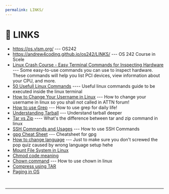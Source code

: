 ```yaml
---
permalink: LINKS/
---
```

# 🔗 LINKS

* <https://os.vlsm.org/> --- OS242
* https://andrew4coding.github.io/os242/LINKS/ --- OS 242 Course in Scele
* [Linux Crash Course - Easy Terminal Commands for Inspecting Hardware](https://youtu.be/oGyJr-iUwt8?si=59V2boc0XfmlFekg) --- 
Some easy-to-use commands you can use to inspect hardware. 
These commands will help you list PCI devices, view information about your CPU, and more.
* [50 Usefull Linux Commands](https://www.digitalocean.com/community/tutorials/linux-commands) ---- Useful linux commands guide to be executed inside the linux terminal
* [How to Change Your Username in Linux](https://www.scaler.com/topics/how-to-change-username-in-linux/) --- How to change your username in linux so you shall not called in ATTN forum!
* [How to use Grep](https://www.geeksforgeeks.org/grep-command-in-unixlinux/) --- How to use grep for daily life!
* [Understanding Tarball](https://www.cyberciti.biz/faq/how-to-tar-a-file-in-linux-using-command-line/) --- Understand tarball deeper
* [Tar vs Zip](https://stackoverflow.com/questions/10540935/what-is-the-difference-between-tar-and-zip) ---- What's the difference between tar and zip command in linux
* [SSH Commands and Usages](https://www.ssh.com/academy/ssh/command#:~:text=A%20little%20history-,SSH%20Command%20in%20Linux,SSH%20from%20a%20remote%20location.) --- How to use SSH Commands
* [gpg Cheat Sheet](https://irtfweb.ifa.hawaii.edu/~lockhart/gpg/) --- Cheatsheet for gpg
* [How to change language](https://askubuntu.com/questions/133318/how-do-i-change-the-language-via-a-terminal) --- Just to make sure you don't screwed the pop quiz caused by wrong language setup hehe
* [Mount File System in Linux](https://www.linode.com/docs/guides/mount-file-system-on-linux/)
* [Chmod code meaning](https://www.nexcess.net/help/what-is-chmod/)
* [Chown command](https://www.geeksforgeeks.org/chown-command-in-linux-with-examples/) --- How to use chown in linux
* [Compress using TAR](https://www.geeksforgeeks.org/tar-command-linux-examples/)
* [Paging in OS](https://www.geeksforgeeks.org/paging-in-operating-system/)
<br>
<hr>

